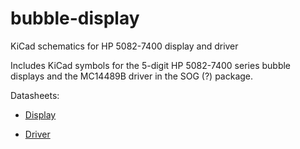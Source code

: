 # bubble-display
KiCad schematics for HP 5082-7400 display and driver

Includes KiCad symbols for the 5-digit HP 5082-7400 series bubble displays and the MC14489B driver in the SOG (?) package.

Datasheets:

- [Display](https://www.keesvandersanden.nl/calculators/datasheets/HP_50827400.pdf)
* [Driver](https://www.nxp.com/docs/en/data-sheet/MC14489B.pdf)

